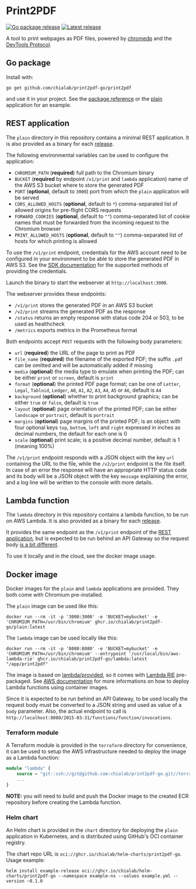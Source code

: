 # Print2PDF

[![Go package release](https://img.shields.io/github/v/tag/chialab/print2pdf-go?filter=print2pdf%2F*&logo=go&logoColor=white&label=pkg&color=007d9c)](https://pkg.go.dev/github.com/chialab/print2pdf-go/print2pdf)
[![Latest release](https://img.shields.io/github/v/release/chialab/print2pdf-go?logo=github&logoColor=white)](https://github.com/chialab/print2pdf-go/releases/latest)

A tool to print webpages as PDF files, powered by [chromedp](https://github.com/chromedp/chromedp) and the [DevTools Protocol](https://chromedevtools.github.io/devtools-protocol/).

## Go package

Install with:

```shell
go get github.com/chialab/print2pdf-go/print2pdf
```

and use it in your project. See the [package reference](https://pkg.go.dev/github.com/chialab/print2pdf-go/print2pdf)
or the [plain](plain) application for an example.

## REST application

The `plain` directory in this repository contains a minimal REST application. It is also provided as a
binary for each [release](https://github.com/chialab/print2pdf-go/releases/latest).

The following environmental variables can be used to configure the application:

- `CHROMIUM_PATH` (**required**) full path to the Chromium binary
- `BUCKET` (**required** by endpoint `/v1/print` and `lambda` application) name of the AWS S3 bucket where to store the generated PDF
- `PORT` (**optional**, default to `3000`) port from which the `plain` application will be served
- `CORS_ALLOWED_HOSTS` (**optional**, default to `*`) comma-separated list of allowed origins for pre-flight CORS requests
- `FORWARD_COOKIES` (**optional**, default to `""`) comma-separated list of cookie names that must be forwarded from the incoming request to the Chromium browser
- `PRINT_ALLOWED_HOSTS` (**optional**, default to `""`) comma-separated list of hosts for which printing is allowed

To use the `/v1/print` endpoint, credentials for the AWS account need to be configured in your environment to be able to store
the generated PDF in AWS S3. See the [SDK documentation](https://aws.github.io/aws-sdk-go-v2/docs/configuring-sdk/#specifying-credentials)
for the supported methods of providing the credentials.

Launch the binary to start the webserver at `http://localhost:3000`.

The webserver provides these endpoints:

- `/v1/print` stores the generated PDF in an AWS S3 bucket
- `/v2/print` streams the generated PDF as the response
- `/status` returns an empty response with status code 204 or 503, to be used as healthcheck
- `/metrics` exports metrics in the Prometheus format

Both endpoints accept `POST` requests with the following body parameters:

- `url` (**required**) the URL of the page to print as PDF
- `file_name` (**required**) the filename of the exported PDF; the suffix `.pdf` can be omitted and will be
  automatically added if missing
- `media` (**optional**) the media type to emulate when printing the PDF; can be either `print` or `screen`,
  default is `print`
- `format` (**optional**) the printed PDF page format; can be one of `Letter`, `Legal`, `Tabloid`, `Ledger`, `A0`,
  `A1`, `A2`, `A3`, `A4`, `A5` or `A6`, default is `A4`
- `background` (**optional**) whether to print background graphics; can be either `true` or `false`, default is `true`
- `layout` (**optional**) page orientation of the printed PDF; can be either `landscape` or `portrait`, default
  is `portrait`
- `margins` (**optional**) page margins of the printed PDF; is an object with four optional keys `top`, `bottom`,
  `left` and `right` expressed in inches as decimal numbers, the default for each one is 0
- `scale` (**optional**) print scale; is a positive decimal number, default is 1 (meaning 100%)

The `/v1/print` endpoint responds with a JSON object with the key `url` containing the URL to the file, while the `/v2/print`
endpoint is the file itself. In case of an error the response will have an appropriate HTTP status code and its body will be a JSON
object with the key `message` explaining the error, and a log line will be written to the console with more details.

## Lambda function

The `lambda` directory in this repository contains a lambda function, to be run on AWS Lambda. It is also provided as a
binary for each [release](https://github.com/chialab/print2pdf-go/releases/latest).

It provides the same endpoint as the `/v1/print` endpoint of the [REST application](#rest-application), but is expected to
be run behind an API Gateway so the request body [is a bit different](https://docs.aws.amazon.com/apigateway/latest/developerguide/set-up-lambda-proxy-integrations.html#api-gateway-simple-proxy-for-lambda-input-format).

To use it locally and in the cloud, see the docker image usage.

## Docker image

Docker images for the `plain` and `lambda` applications are provided. They both come with Chromium pre-installed.

The `plain` image can be used like this:

```shell
docker run --rm -it -p '3000:3000' -e 'BUCKET=mybucket' -e 'CHROMIUM_PATH=/usr/bin/chromium' ghcr.io/chialab/print2pdf-go/plain:latest
```

The `lambda` image can be used locally like this:

```shell
docker run --rm -it -p '8080:8080' -e 'BUCKET=mybucket' -e 'CHROMIUM_PATH=/usr/bin/chromium' --entrypoint '/usr/local/bin/aws-lambda-rie' ghcr.io/chialab/print2pdf-go/lambda:latest "/app/print2pdf"
```

The image is based on [lambda/provided](https://gallery.ecr.aws/lambda/provided), so it comes with [Lambda RIE](https://github.com/aws/aws-lambda-runtime-interface-emulator/)
pre-packaged. See [AWS documentation](https://docs.aws.amazon.com/prescriptive-guidance/latest/patterns/deploy-lambda-functions-with-container-images.html)
for more informations on how to deploy Lambda functions using container images.

Since it is expected to be run behind an API Gateway, to be used locally the request body must be converted to a JSON string
and used as value of a `body` parameter. Also, the actual endpoint to call is `http://localhost:8080/2015-03-31/functions/function/invocations`.

### Terraform module

A Terraform module is provided in the `terraform` directory for convenience, it can be used to setup the AWS infrastructure
needed to deploy the image as a Lambda function:

```terraform
module "lambda" {
    source = "git::ssh://git@github.com:chialab/print2pdf-go.git//terraform"
    ...
}
```

**NOTE:** you will need to build and push the Docker image to the created ECR repository before creating the Lambda function.

### Helm chart

An Helm chart is provided in the `chart` directory for deploying the `plain` application in Kubernetes, and is distributed using GitHub's OCI container registry.

The chart repo URL is `oci://ghcr.io/chialab/helm-charts/print2pdf-go`. Usage example:

```shell
helm install example-release oci://ghcr.io/chialab/helm-charts/print2pdf-go --namespace example-ns --values example.yml --version ~0.1.0
```
